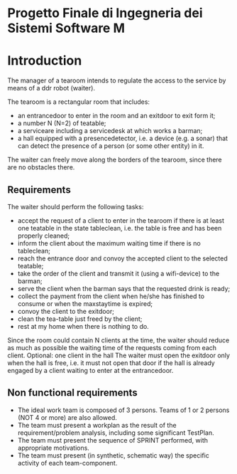 # Progetto Finale di Ingegneria dei Sistemi Software M

# Introduction

The manager of a tearoom intends to regulate the access to the service by means of a ddr robot (waiter).

The tearoom is a rectangular room that includes:

- an entrancedoor to enter in the room and an exitdoor to exit form it;
- a number N (N=2) of teatable;
- a serviceare including a servicedesk at which works a barman;
- a hall equipped with a presencedetector, i.e. a device (e.g. a sonar) that can detect the presence of a person (or some other entity) in it.

The waiter can freely move along the borders of the tearoom, since there are no obstacles there.

## Requirements
The waiter should perform the following tasks:

- accept the request of a client to enter in the tearoom if there is at least one teatable in the state tableclean, i.e. the table is free and has been properly cleaned;
- inform the client about the maximum waiting time if there is no tableclean;
- reach the entrance door and convoy the accepted client to the selected teatable;
- take the order of the client and transmit it (using a wifi-device) to the barman;
- serve the client when the barman says that the requested drink is ready;
- collect the payment from the client when he/she has finished to consume or when the maxstaytime is expired;
- convoy the client to the exitdoor;
- clean the tea-table just freed by the client;
- rest at my home when there is nothing to do.

Since the room could contain N clients at the time, the waiter should reduce as much as possible the waiting time of the requests coming from each client.
Optional: one client in the hall
The waiter must open the exitdoor only when the hall is free, i.e. it must not open that door if the hall is already engaged by a client waiting to enter at the entrancedoor.

## Non functional requirements

- The ideal work team is composed of 3 persons. Teams of 1 or 2 persons (NOT 4 or more) are also allowed.
- The team must present a workplan as the result of the requirement/problem analysis, including some significant TestPlan.
- The team must present the sequence of SPRINT performed, with appropriate motivations.
- The team must present (in synthetic, schematic way) the specific activity of each team-component.
